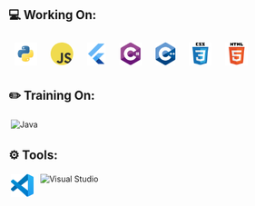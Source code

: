  ## 💻 **Working On:**
<p>
<img src="https://raw.githubusercontent.com/github/explore/80688e429a7d4ef2fca1e82350fe8e3517d3494d/topics/python/python.png" title="Python" height="40" style="vertical-align:top; margin:10px">

<img src="https://raw.githubusercontent.com/github/explore/80688e429a7d4ef2fca1e82350fe8e3517d3494d/topics/javascript/javascript.png" title="Javascript" height="40" style="vertical-align:top; margin:10px; border-radius: 100px;">
  
  
<img src="https://raw.githubusercontent.com/dnfield/flutter_svg/7d374d7107561cbd906d7c0ca26fef02cc01e7c8/example/assets/flutter_logo.svg" title="Flutter" height="40" style="vertical-align:top; margin:10px">
  
  <img src="https://raw.githubusercontent.com/reveri-r/icons/56b0a6919052cc08ffb899c91b3a1da6cca44773/c--4.svg" title="C#" height="40" style="vertical-align:top; margin:10px">
  
  <img src="https://raw.githubusercontent.com/reveri-r/icons/main/cpp.png" title="C++" height="40" style="vertical-align:top; margin:10px">
 
<img src="https://raw.githubusercontent.com/devicons/devicon/master/icons/css3/css3-original-wordmark.svg" title="CSS" height="40" style="vertical-align:top; margin:10px">
 
<img src="https://raw.githubusercontent.com/devicons/devicon/master/icons/html5/html5-original-wordmark.svg" title="HTML" height="40" style="vertical-align:top; margin:10px">


 
</p>

 ## ✏️ **Training On:**
<p>
  <img src="https://raw.githubusercontent.com/yurijserrano/Github-Profile-Readme-Logos/f994c418a134b58c4aec11152f6a4a33fa89da26/programming%20languages/java.svg" title="Java" height="40" style="vertical-align:top; margin:4px">
  

</p>


## ⚙️ **Tools:**
<p>
  <img src="https://raw.githubusercontent.com/github/explore/80688e429a7d4ef2fca1e82350fe8e3517d3494d/topics/visual-studio-code/visual-studio-code.png" title="VS Code" height="40" style="vertical-align:top; margin:4px">
  
   <img src="https://user-images.githubusercontent.com/12221569/57069689-638d6700-6ce6-11e9-8898-59186ef0513e.PNG" title="Visual Studio" height="40" style="vertical-align:top; margin:4px">
</p>



